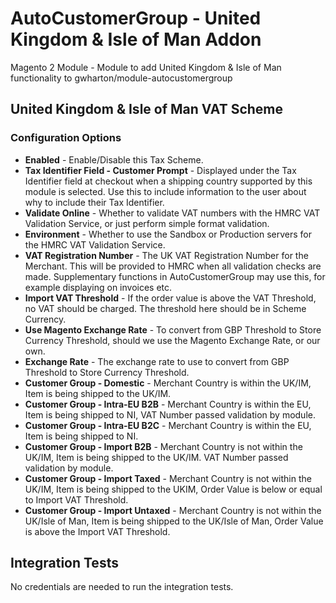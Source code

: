<h1>AutoCustomerGroup - United Kingdom & Isle of Man Addon</h1>
<p>Magento 2 Module - Module to add United Kingdom & Isle of Man functionality to gwharton/module-autocustomergroup</p>
<h2>United Kingdom & Isle of Man VAT Scheme</h2>
<h3>Configuration Options</h3>
<ul>
<li><b>Enabled</b> - Enable/Disable this Tax Scheme.</li>
<li><b>Tax Identifier Field - Customer Prompt</b> - Displayed under the Tax Identifier field at checkout when a shipping country supported by this module is selected. Use this to include information to the user about why to include their Tax Identifier.</li>
<li><b>Validate Online</b> - Whether to validate VAT numbers with the HMRC VAT Validation Service, or just perform simple format validation.</li>
<li><b>Environment</b> - Whether to use the Sandbox or Production servers for the HMRC VAT Validation Service.</li>
<li><b>VAT Registration Number</b> - The UK VAT Registration Number for the Merchant. This will be provided to HMRC when all validation checks are made. Supplementary functions in AutoCustomerGroup may use this, for example displaying on invoices etc.</li>
<li><b>Import VAT Threshold</b> - If the order value is above the VAT Threshold, no VAT should be charged. The threshold here should be in Scheme Currency.</li>
<li><b>Use Magento Exchange Rate</b> - To convert from GBP Threshold to Store Currency Threshold, should we use the Magento Exchange Rate, or our own.</li>
<li><b>Exchange Rate</b> - The exchange rate to use to convert from GBP Threshold to Store Currency Threshold.</li>
<li><b>Customer Group - Domestic</b> - Merchant Country is within the UK/IM, Item is being shipped to the UK/IM.</li>
<li><b>Customer Group - Intra-EU B2B</b> - Merchant Country is within the EU, Item is being shipped to NI, VAT Number passed validation by module.</li>
<li><b>Customer Group - Intra-EU B2C</b> - Merchant Country is within the EU, Item is being shipped to NI.</li>
<li><b>Customer Group - Import B2B</b> - Merchant Country is not within the UK/IM, Item is being shipped to the UK/IM. VAT Number passed validation by module.</li>
<li><b>Customer Group - Import Taxed</b> - Merchant Country is not within the UK/IM, Item is being shipped to the UKIM, Order Value is below or equal to Import VAT Threshold.</li>
<li><b>Customer Group - Import Untaxed</b> - Merchant Country is not within the UK/Isle of Man, Item is being shipped to the UK/Isle of Man, Order Value is above the Import VAT Threshold.</li>
</ul>
<h2>Integration Tests</h2>
<p>No credentials are needed to run the integration tests.</p>

